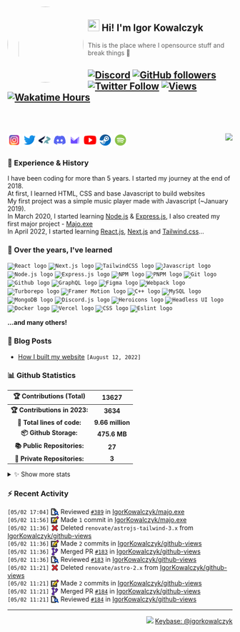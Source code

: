<!-- ## Hi! I'm Igor Kowalczyk 🖐️ -->

<img width="170" height="170" align="left" style="float: left; margin: 0 10px 0 0; border-radius: 50%;" src="https://media.discordapp.net/attachments/710425657003212810/933327129305821184/circle.png">  

## <img width="26" height="26" src="https://raw.githubusercontent.com/igorkowalczyk/igorkowalczyk/master/src/images/wave.gif" width="27px"> Hi! I'm Igor Kowalczyk
> This is the place where I opensource stuff and break things :rofl:<br>

[![Discord](https://img.shields.io/discord/666599184844980224?color=333&label=Chat&logo=discord&logoColor=fff&style=flat-square)](https://igorkowalczyk.dev/r/discord-server)
[![GitHub followers](https://img.shields.io/github/followers/igorkowalczyk?color=333&label=Follow&logo=github&logoColor=fff&style=flat-square)](https://github.com/IgorKowalczyk?tab=followers)
[![Twitter Follow](https://img.shields.io/static/v1?message=Twitter&color=333&label=@majonezexe&logo=twitter&logoColor=fff&style=flat-square)](https://twitter.com/majonezexe)
[![Views](https://views.igorkowalczyk.vercel.app/api/badge/igorkowalczyk?style=flat-square&color=333)](https://igorkowalczyk.dev)
[![Wakatime Hours](https://wakatime-hours.deno.dev/api/badge?style=flat-square&color=333)](https://igorkowalczyk.dev)
<br><br><br>
---

<a href="https://discord.com/users/544164729354977282">
 <img src="https://lanyard.cnrad.dev/api/544164729354977282?hideTimestamp=true&idleMessage=Just%20chillin'%20at%20the%20moment&bg=161a23&animated=true" align="right" />
</a>

<p align="left">
<code><a href="https://www.instagram.com/majonezexe/" target="_blank"><img src="https://github.com/igorkowalczyk/igorkowalczyk/blob/master/src/images/readme/svg/instagram.svg" alt="Instagram" width="30" height="30"/></a></code>
<code><a href="https://twitter.com/majonezexe" target="_blank"><img src="https://github.com/igorkowalczyk/igorkowalczyk/blob/master/src/images/readme/svg/twitter.svg" alt="Twitter" width="30" height="30"/></a></code>
<code><a href="https://profile.codersrank.io/user/igorkowalczyk/" target="_blank"><img src="https://github.com/igorkowalczyk/igorkowalczyk/blob/master/src/images/readme/png/codersrank.png" alt="Codersrank" width="30" height="30"/></a></code>
<code><a href="https://discord.com/users/544164729354977282" target="_blank"><img src="https://github.com/igorkowalczyk/igorkowalczyk/blob/master/src/images/readme/svg/discord.svg" alt="Discord" width="30" height="30"/></a></code>
<code><a href="mailto:majonezexe@protonmail.com" target="_blank"><img src="https://github.com/igorkowalczyk/igorkowalczyk/blob/master/src/images/readme/svg/protonmail.svg" alt="Email" width="30" height="30"/></a></code>
<code><a href="https://www.youtube.com/c/Majonezexe" target="_blank"><img src="https://github.com/igorkowalczyk/igorkowalczyk/blob/master/src/images/readme/svg/youtube.svg" alt="YouTube" width="30" height="30"/></a></code>
<code><a href="https://steamcommunity.com/id/m-exe/" target="_blank"><img src="https://github.com/igorkowalczyk/igorkowalczyk/blob/master/src/images/readme/svg/steam.svg" alt="Steam" width="30" height="30"/></a></code>
<code><a href="https://open.spotify.com/user/1w9osz9cvrop0cn3yd09di21x" target="_blank"><img src="https://github.com/igorkowalczyk/igorkowalczyk/blob/master/src/images/readme/svg/spotify.svg" alt="Spotify" width="30" height="30"/></a></code>
</p>

### 💪 Experience & History
I have been coding for more than 5 years. I started my journey at the end of 2018.<br/>
At first, I learned HTML, CSS and base Javascript to build websites<br/>
My first project was a simple music player made with Javascript (~January 2019).<br/>
In March 2020, I started learning [Node.js](https://github.com/IgorKowalczyk?tab=repositories&q=&type=&language=javascript&sort=stargazers) & [Express.js](https://expressjs.com/), I also created my first major project - [Majo.exe](https://github.com/igorkowalczyk/majo.exe)<br/>
In April 2022, I started learning [React.js](https://reactjs.org/), [Next.js](https://nextjs.org/) and [Tailwind.css](https://tailwindcss.com/)...

### 🧠 Over the years, I've learned
 <code><img src="https://igorkowalczyk.dev/assets/tech/react.svg" height="30" width="30" alt="React logo"/></code>
 <code><img src="https://igorkowalczyk.dev/assets/tech/next.svg" height="30" width="30" alt="Next.js logo"/></code>
 <code><img src="https://igorkowalczyk.dev/assets/tech/tailwindcss.svg" height="30" width="30" alt="TailwindCSS logo"/></code>
 <code><img src="https://igorkowalczyk.dev/assets/tech/javascript.svg" height="30" width="30" alt="Javascript logo"/></code>
 <code><img src="https://igorkowalczyk.dev/assets/tech/nodejs.svg" height="30" width="30" alt="Node.js logo"/></code>
 <code><img src="https://igorkowalczyk.dev/assets/tech/express.svg" height="30" width="30" alt="Express.js logo"/></code>
 <code><img src="https://igorkowalczyk.dev/assets/tech/npm.svg" height="30" width="30" alt="NPM logo"/></code>
 <code><img src="https://igorkowalczyk.dev/assets/tech/pnpm.svg" height="30" width="30" alt="PNPM logo"/></code>
 <code><img src="https://igorkowalczyk.dev/assets/tech/git.svg" height="30" width="30" alt="Git logo"/></code>
 <code><img src="https://igorkowalczyk.dev/assets/tech/github.svg" height="30" width="30" alt="Github logo"/></code>
 <code><img src="https://igorkowalczyk.dev/assets/tech/graphql.svg" height="30" width="30" alt="GraphQL logo"/></code>
 <code><img src="https://igorkowalczyk.dev/assets/tech/figma.svg" height="30" width="30" alt="Figma logo"/></code>
 <code><img src="https://igorkowalczyk.dev/assets/tech/webpack.svg" height="30" width="30" alt="Webpack logo"/></code>
 <code><img src="https://igorkowalczyk.dev/assets/tech/turborepo.svg" height="30" width="30" alt="Turborepo logo"/></code>
 <code><img src="https://igorkowalczyk.dev/assets/tech/framer.svg" height="30" width="30" alt="Framer Motion logo"/></code>
 <code><img src="https://igorkowalczyk.dev/assets/tech/cpp.svg" height="30" width="30" alt="C++ logo"/></code>
 <code><img src="https://igorkowalczyk.dev/assets/tech/mysql.svg" height="30" width="30" alt="MySQL logo"/></code>
 <code><img src="https://igorkowalczyk.dev/assets/tech/mongodb.svg" height="30" width="30" alt="MongoDB logo"/></code>
 <code><img src="https://igorkowalczyk.dev/assets/tech/discordjs.svg" height="30" width="30" alt="Discord.js logo"/></code>
 <code><img src="https://igorkowalczyk.dev/assets/tech/heroicons.svg" height="30" width="30" alt="Heroicons logo"/></code>
 <code><img src="https://igorkowalczyk.dev/assets/tech/headlessui.svg" height="30" width="30" alt="Headless UI logo"/></code>
 <code><img src="https://igorkowalczyk.dev/assets/tech/docker.svg" height="30" width="30" alt="Docker logo"/></code> 
 <code><img src="https://igorkowalczyk.dev/assets/tech/vercel.svg" height="30" width="30" alt="Vercel logo"/></code>
 <code><img src="https://igorkowalczyk.dev/assets/tech/css.svg" height="30" width="30" alt="CSS logo"/></code>
 <code><img src="https://igorkowalczyk.dev/assets/tech/eslint.svg" height="30" width="30" alt="Eslint logo"/></code>
 
 **...and many others!**

### 📕 Blog Posts
<!-- START_SECTION:feed -->
- [How I built my website](https://igorkowalczyk.dev/blog/how-i-built-my-website) `[August 12, 2022]`
<!-- Posts last updated on Wed May 03 2023 21:36:32 GMT+0000 (Coordinated Universal Time) -->
<!-- END_SECTION:feed -->
   
### 📊 Github Statistics
<!--START_SECTION:wakatime-->
|    🏆 Contributions (Total)   |       13627      |
| :---------------------------: | :--------------: |
| **🏆 Contributions in 2023:** |     **3634**     |
|  **📝 Total lines of code:**  | **9.66 million** |
|     **📦 Github Storage:**    |   **475.6 MB**   |
|  **📚 Public Repositories:**  |      **27**      |
|  **🔑 Private Repositories:** |       **3**      |

<details><summary>✨ Show more stats</summary>

#### 📅 I work mostly during the night

```text
🌞 Morning   573 commits   [████████░░░░░░░░░░░░░░░░░]   32.71%
🌆 Daytime   508 commits   [███████░░░░░░░░░░░░░░░░░░]   29.00%
🌃 Evening   621 commits   [████████░░░░░░░░░░░░░░░░░]   35.45%
🌙 Night     50 commits    [░░░░░░░░░░░░░░░░░░░░░░░░░]   2.85%
```

#### 📅 I'm most productive on Thursday

```text
Monday      162 commits   [██░░░░░░░░░░░░░░░░░░░░░░░]   9.25%
Tuesday     323 commits   [████░░░░░░░░░░░░░░░░░░░░░]   18.44%
Wednesday   342 commits   [████░░░░░░░░░░░░░░░░░░░░░]   19.52%
Thursday    363 commits   [█████░░░░░░░░░░░░░░░░░░░░]   20.72%
Friday      156 commits   [██░░░░░░░░░░░░░░░░░░░░░░░]   8.90%
Saturday    201 commits   [██░░░░░░░░░░░░░░░░░░░░░░░]   11.47%
Sunday      205 commits   [██░░░░░░░░░░░░░░░░░░░░░░░]   11.70%
```

#### 📊 Weekly work stats (last 7 days)

```text
💬 Programming Languages:
JavaScript   [29 hrs 20 mins]   [███████████████████░░░░░░]   77.07%
Markdown     [4 hrs 1 min]      [██░░░░░░░░░░░░░░░░░░░░░░░]   10.56%
HTML         [2 hrs 14 mins]    [█░░░░░░░░░░░░░░░░░░░░░░░░]   5.88%
CSS          [43 mins]          [░░░░░░░░░░░░░░░░░░░░░░░░░]   1.90%
JSON         [39 mins]          [░░░░░░░░░░░░░░░░░░░░░░░░░]   1.73%
Other        [1h 5m]            [░░░░░░░░░░░░░░░░░░░░░░░░░]   2.87%

💻 Operating Systems:
Linux        [38 hrs 4 mins]   [█████████████████████████]   100.00%
```

<!-- Wakatime last updated on Wed May 03 2023 21:36:44 GMT+0000 (Coordinated Universal Time) -->
</details>
   
<!--END_SECTION:wakatime-->

### :zap: Recent Activity
<!--START_SECTION:activity-->
`[05/02 17:04]` <a href="https://github.com/igorkowalczyk" title="🔍"><img alt="🔍" src="https://github.com/igorkowalczyk/igorkowalczyk/raw/master/src/images/icons/review.png" align="top" height="18"></a> Reviewed [`#389`](https://github.com/IgorKowalczyk/majo.exe/pull/389 'Update pnpm to v8.4.0') in [IgorKowalczyk/majo.exe](https://github.com/IgorKowalczyk/majo.exe)<br>`[05/02 11:56]` <a href="https://github.com/igorkowalczyk" title="📝"><img alt="📝" src="https://github.com/igorkowalczyk/igorkowalczyk/raw/master/src/images/icons/commit.png" align="top" height="18"></a> Made `1` commit in [IgorKowalczyk/majo.exe](https://github.com/IgorKowalczyk/majo.exe)<br>`[05/02 11:36]` <a href="https://github.com/igorkowalczyk" title="❌"><img alt="❌" src="https://github.com/igorkowalczyk/igorkowalczyk/raw/master/src/images/icons/delete.png" align="top" height="18"></a> Deleted `renovate/astrojs-tailwind-3.x` from [IgorKowalczyk/github-views](https://github.com/IgorKowalczyk/github-views)<br>`[05/02 11:36]` <a href="https://github.com/igorkowalczyk" title="📝"><img alt="📝" src="https://github.com/igorkowalczyk/igorkowalczyk/raw/master/src/images/icons/commit.png" align="top" height="18"></a> Made `2` commits in [IgorKowalczyk/github-views](https://github.com/IgorKowalczyk/github-views)<br>`[05/02 11:36]` <a href="https://github.com/igorkowalczyk" title="🎉"><img alt="🎉" src="https://github.com/igorkowalczyk/igorkowalczyk/raw/master/src/images/icons/merge.png" align="top" height="18"></a> Merged PR [`#183`](https://github.com/IgorKowalczyk/github-views/pull/183 'Update dependency @astrojs/tailwind to v3.1.2') in [IgorKowalczyk/github-views](https://github.com/IgorKowalczyk/github-views)<br>`[05/02 11:36]` <a href="https://github.com/igorkowalczyk" title="🔍"><img alt="🔍" src="https://github.com/igorkowalczyk/igorkowalczyk/raw/master/src/images/icons/review.png" align="top" height="18"></a> Reviewed [`#183`](https://github.com/IgorKowalczyk/github-views/pull/183 'Update dependency @astrojs/tailwind to v3.1.2') in [IgorKowalczyk/github-views](https://github.com/IgorKowalczyk/github-views)<br>`[05/02 11:21]` <a href="https://github.com/igorkowalczyk" title="❌"><img alt="❌" src="https://github.com/igorkowalczyk/igorkowalczyk/raw/master/src/images/icons/delete.png" align="top" height="18"></a> Deleted `renovate/astro-2.x` from [IgorKowalczyk/github-views](https://github.com/IgorKowalczyk/github-views)<br>`[05/02 11:21]` <a href="https://github.com/igorkowalczyk" title="📝"><img alt="📝" src="https://github.com/igorkowalczyk/igorkowalczyk/raw/master/src/images/icons/commit.png" align="top" height="18"></a> Made `2` commits in [IgorKowalczyk/github-views](https://github.com/IgorKowalczyk/github-views)<br>`[05/02 11:21]` <a href="https://github.com/igorkowalczyk" title="🎉"><img alt="🎉" src="https://github.com/igorkowalczyk/igorkowalczyk/raw/master/src/images/icons/merge.png" align="top" height="18"></a> Merged PR [`#184`](https://github.com/IgorKowalczyk/github-views/pull/184 'Update dependency astro to v2.3.3') in [IgorKowalczyk/github-views](https://github.com/IgorKowalczyk/github-views)<br>`[05/02 11:21]` <a href="https://github.com/igorkowalczyk" title="🔍"><img alt="🔍" src="https://github.com/igorkowalczyk/igorkowalczyk/raw/master/src/images/icons/review.png" align="top" height="18"></a> Reviewed [`#184`](https://github.com/IgorKowalczyk/github-views/pull/184 'Update dependency astro to v2.3.3') in [IgorKowalczyk/github-views](https://github.com/IgorKowalczyk/github-views)
<!--END_SECTION:activity-->

---

<p align="right"><img src="https://keybase.io/images/icons/icon-keybase-logo-48@2x.png" width="18px"> <a href="https://keybase.io/igorkowalczyk">Keybase: @igorkowalczyk</a></p>